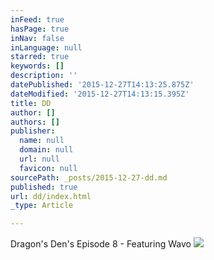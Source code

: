 ```yaml
---
inFeed: true
hasPage: true
inNav: false
inLanguage: null
starred: true
keywords: []
description: ''
datePublished: '2015-12-27T14:13:25.875Z'
dateModified: '2015-12-27T14:13:15.395Z'
title: DD
author: []
authors: []
publisher:
  name: null
  domain: null
  url: null
  favicon: null
sourcePath: _posts/2015-12-27-dd.md
published: true
url: dd/index.html
_type: Article

---
```

Dragon's Den's Episode 8 - Featuring Wavo
![](https://the-grid-user-content.s3-us-west-2.amazonaws.com/e0fb2a44-efff-4468-bcd3-fd6d8c7b384f.jpg)